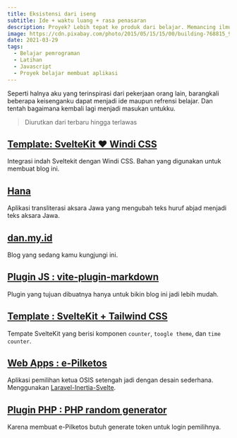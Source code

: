 ```yaml
---
title: Eksistensi dari iseng
subtitle: Ide + waktu luang + rasa penasaran
description: Proyek? Lebih tepat ke produk dari belajar. Memancing ilmu dengan mengumpankan proyek belajar.
image: https://cdn.pixabay.com/photo/2015/05/15/15/00/building-768815_960_720.jpg
date: 2021-03-29
tags:
  - Belajar pemrograman
  - Latihan
  - Javascript
  - Proyek belajar membuat aplikasi
---
```


Seperti halnya aku yang terinspirasi dari pekerjaan orang lain, barangkali beberapa keisenganku dapat menjadi ide maupun refrensi belajar. Dan tentah bagaimana kembali lagi menjadi masukan untukku.

> Diurutkan dari terbaru hingga terlawas

## [Template: SvelteKit ❤️ Windi CSS](https://sveltekit-windi.netlify.app/)

Integrasi indah Sveltekit dengan Windi CSS. Bahan yang digunakan untuk membuat blog ini.

## [Hana](https://hana.js.org/)

Aplikasi transliterasi aksara Jawa yang mengubah teks huruf abjad menjadi teks aksara Jawa.

## [dan.my.id](https://dan.my.id/)

Blog yang sedang kamu kungjungi ini.

## [Plugin JS : vite-plugin-markdown](https://www.npmjs.com/package/@dansvel/vite-plugin-markdown)

Plugin yang tujuan dibuatnya hanya untuk bikin blog ini jadi lebih mudah.

## [Template : SvelteKit + Tailwind CSS](https://sveltekit-tailwind2.netlify.app/)

Tempate SvelteKit yang berisi komponen `counter`, `toogle theme`, dan `time counter`.

## [Web Apps : e-Pilketos](https://github.com/dansvel/epilketos-laravel-svelte-0.0)

Aplikasi pemilihan ketua OSIS setengah jadi dengan desain sederhana. Menggunakan [Laravel-Inertia-Svelte](/catatan/3-innertia-menjodohkan-laravel-dengan-svelte).

## [Plugin PHP : PHP random generator](https://github.com/dansvel/random-generator)

Karena membuat e-Pilketos butuh generate token untuk login pemilihnya.
